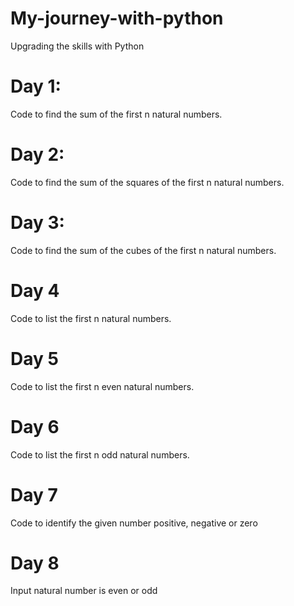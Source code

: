 # My-journey-with-python
Upgrading the skills with Python
# Day 1:
Code to find the sum of the first n natural numbers.
# Day 2: 
Code to find the sum of the squares of the first n natural numbers.
# Day 3:
Code to find the sum of the cubes of the first n natural numbers.
# Day 4
Code to list the first n natural numbers.
# Day 5
Code to list the first n even natural numbers.
# Day 6
Code to list the first n odd natural numbers.
# Day 7
Code to identify the given number positive, negative or zero
# Day 8
Input natural number is even or odd
